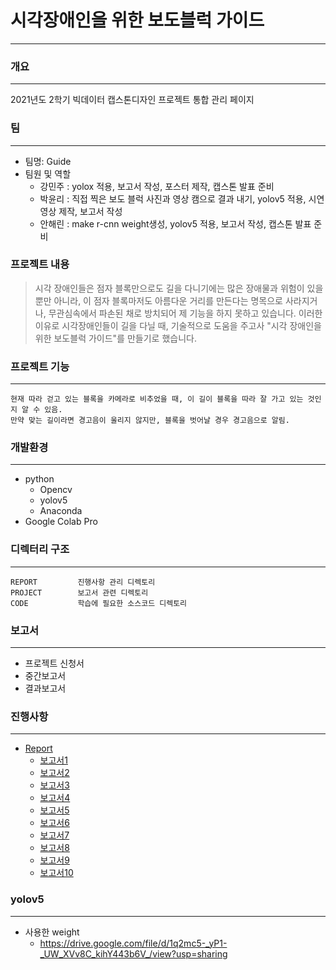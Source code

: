 # 시각장애인을 위한 보도블럭 가이드 #
----------
### 개요 ###
----------
2021년도 2학기 빅데이터 캡스톤디자인 프로젝트 통합 관리 페이지
### 팀 ###
----------
+ 팀명: Guide
+ 팀원 및 역할
   + 강민주 : yolox 적용, 보고서 작성, 포스터 제작, 캡스톤 발표 준비
   + 박윤리 : 직접 찍은 보도 블럭 사진과 영상 캠으로 결과 내기, yolov5 적용, 시연 영상 제작, 보고서 작성
   + 안해린 : make r-cnn weight생성, yolov5 적용, 보고서 작성, 캡스톤 발표 준비
### 프로젝트 내용 ###
> 시각 장애인들은 점자 블록만으로도 길을 다니기에는 많은 장애물과 위험이 있을 뿐만 아니라, 이 점자 블록마저도 아름다운 거리를 만든다는 명목으로 사라지거나, 무관심속에서 파손된 채로 방치되어 제 기능을 하지 못하고 있습니다. 이러한 이유로 시각장애인들이 길을 다닐 때, 기술적으로 도움을 주고사 "시각 장애인을 위한 보도블럭 가이드"를 만들기로 했습니다.

### 프로젝트 기능 ###
----------
    현재 따라 걷고 있는 블록을 카메라로 비추었을 때, 이 길이 블록을 따라 잘 가고 있는 것인지 알 수 있음.
    만약 맞는 길이라면 경고음이 울리지 않지만, 블록을 벗어날 경우 경고음으로 알림.
### 개발환경 ###
----------
+ python
    + Opencv
    + yolov5
    + Anaconda
+ Google Colab Pro

### 디렉터리 구조 ###
----------
```
REPORT         진행사항 관리 디렉토리
PROJECT        보고서 관련 디렉토리
CODE           학습에 필요한 소스코드 디렉토리
```

### 보고서 ###
----------
+ 프로젝트 신청서
+ 중간보고서
+ 결과보고서

### 진행사항 ###
----------
+ [Report](https://github.com/gUIdeRoaD18/Guide/tree/main/Report)
   + [보고서1](https://github.com/gUIdeRoaD18/Guide/tree/main/Report/%EB%B3%B4%EA%B3%A0%EC%84%9C1)
   + [보고서2](https://github.com/gUIdeRoaD18/Guide/tree/main/Report/%EB%B3%B4%EA%B3%A0%EC%84%9C2)
   + [보고서3](https://github.com/gUIdeRoaD18/Guide/tree/main/Report/%EB%B3%B4%EA%B3%A0%EC%84%9C3)
   + [보고서4](https://github.com/gUIdeRoaD18/Guide/tree/main/Report/%EB%B3%B4%EA%B3%A0%EC%84%9C%204)
   + [보고서5](https://github.com/gUIdeRoaD18/Guide/tree/main/Report/%EB%B3%B4%EA%B3%A0%EC%84%9C5)
   + [보고서6](https://github.com/gUIdeRoaD18/Guide/tree/main/Report/%EB%B3%B4%EA%B3%A0%EC%84%9C6)
   + [보고서7](https://github.com/gUIdeRoaD18/Guide/tree/main/Report/%EB%B3%B4%EA%B3%A0%EC%84%9C7)
   + [보고서8](https://github.com/gUIdeRoaD18/Guide/tree/main/Report/%EB%B3%B4%EA%B3%A0%EC%84%9C8)
   + [보고서9](https://github.com/gUIdeRoaD18/Guide/tree/main/Report/%EB%B3%B4%EA%B3%A0%EC%84%9C9)
   + [보고서10](https://github.com/gUIdeRoaD18/Guide/tree/main/Report/%EB%B3%B4%EA%B3%A0%EC%84%9C10)

### yolov5 ###
----------
* 사용한 weight
    + https://drive.google.com/file/d/1q2mc5-_yP1-_UW_XVv8C_kihY443b6V_/view?usp=sharing
